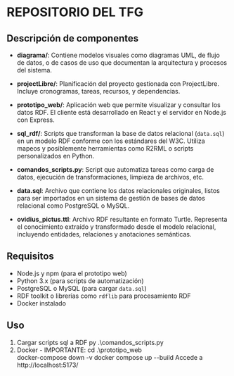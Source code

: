 
# REPOSITORIO DEL TFG
## Descripción de componentes

- **diagrama/**: Contiene modelos visuales como diagramas UML, de flujo de datos, o de casos de uso que documentan la arquitectura y procesos del sistema.

- **projectLibre/**: Planificación del proyecto gestionada con ProjectLibre. Incluye cronogramas, tareas, recursos, y dependencias.

- **prototipo_web/**: Aplicación web que permite visualizar y consultar los datos RDF. El cliente está desarrollado en React y el servidor en Node.js con Express.

- **sql_rdf/**: Scripts que transforman la base de datos relacional (`data.sql`) en un modelo RDF conforme con los estándares del W3C. Utiliza mapeos y posiblemente herramientas como R2RML o scripts personalizados en Python.

- **comandos_scripts.py**: Script que automatiza tareas como carga de datos, ejecución de transformaciones, limpieza de archivos, etc.

- **data.sql**: Archivo que contiene los datos relacionales originales, listos para ser importados en un sistema de gestión de bases de datos relacional como PostgreSQL o MySQL.

- **ovidius_pictus.ttl**: Archivo RDF resultante en formato Turtle. Representa el conocimiento extraído y transformado desde el modelo relacional, incluyendo entidades, relaciones y anotaciones semánticas.

## Requisitos

- Node.js y npm (para el prototipo web)
- Python 3.x (para scripts de automatización)
- PostgreSQL o MySQL (para cargar `data.sql`)
- RDF toolkit o librerías como `rdflib` para procesamiento RDF
- Docker instalado
## Uso

1. Cargar scripts sql a RDF
   py .\comandos_scripts.py
2. Docker - IMPORTANTE:
   cd .\prototipo_web\
   docker-compose down -v 
   docker compose up --build
   Accede a http://localhost:5173/